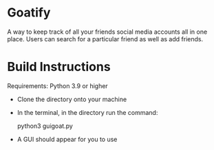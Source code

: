 # Goatify
A way to keep track of all your friends social media accounts all in one place. Users can search for a particular friend as well as add friends.

# Build Instructions
Requirements: Python 3.9 or higher

- Clone the directory onto your machine
- In the terminal, in the directory run the command:

    python3 guigoat.py
 
- A GUI should appear for you to use
